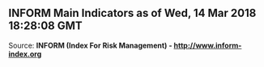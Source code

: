 ## INFORM Main Indicators as of Wed, 14 Mar 2018 18:28:08 GMT

Source: **INFORM (Index For Risk Management) - http://www.inform-index.org**